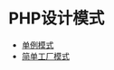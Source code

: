 # PHP设计模式

* [单例模式](https://github.com/chenjiacheng/php-design-patterns/tree/master/singleton)
* [简单工厂模式](https://github.com/chenjiacheng/php-design-patterns/tree/master/singleton)